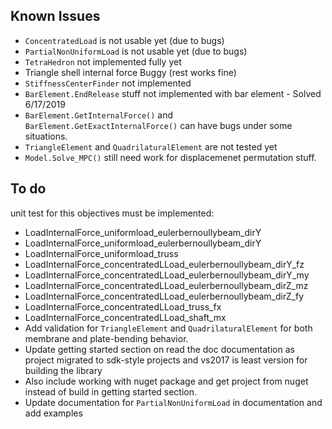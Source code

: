 ## Known Issues

- `ConcentratedLoad` is not usable yet (due to bugs)
- `PartialNonUniformLoad` is not usable yet (due to bugs)
- `TetraHedron` not implemented fully yet
- Triangle shell internal force Buggy (rest works fine)
- `StiffnessCenterFinder` not implemented
- `BarElement.EndRelease` stuff not implemented with bar element -  Solved 6/17/2019
- `BarElement.GetInternalForce()` and `BarElement.GetExactInternalForce()` can have bugs under some situations.
- `TriangleElement` and `QuadrilaturalElement` are not tested yet
- `Model.Solve_MPC()` still need work for displacemenet permutation stuff.



## To do

unit test for this objectives must be implemented:

- LoadInternalForce_uniformload_eulerbernoullybeam_dirY
- LoadInternalForce_uniformload_eulerbernoullybeam_dirY
- LoadInternalForce_uniformload_truss
- LoadInternalForce_concentratedLLoad_eulerbernoullybeam_dirY_fz
- LoadInternalForce_concentratedLLoad_eulerbernoullybeam_dirY_my
- LoadInternalForce_concentratedLLoad_eulerbernoullybeam_dirZ_mz
- LoadInternalForce_concentratedLLoad_eulerbernoullybeam_dirZ_fy
- LoadInternalForce_concentratedLLoad_truss_fx
- LoadInternalForce_concentratedLLoad_shaft_mx
- Add validation for `TriangleElement` and `QuadrilaturalElement` for both membrane and plate-bending behavior.
- Update getting started section on read the doc documentation as project migrated to sdk-style projects and vs2017 is least version for building the library
- Also include working with nuget package and get project from nuget instead of build in getting started section.
- Update documentation for `PartialNonUniformLoad` in documentation and add examples